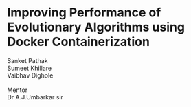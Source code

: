 # Improving Performance of Evolutionary Algorithms using Docker Containerization
Sanket Pathak<br/>
Sumeet Khillare<br/>
Vaibhav Dighole<br/>
<br/>
Mentor<br/>
Dr A.J.Umbarkar sir
